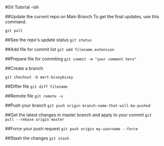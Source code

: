 #Git Tutorial -ish

##Update the current repo on Main Branch
To get the final updates, use this command.

`git pull`

##See the repo's update status
`git status`

##Add file for commit list
`git add filename.extension`

##Prepare file for commiting
`git commit -m "your comment here"`

##Create a branch

`
git chechout -b mert-biseybisey
`


##Differ file
`git diff filename`

##Remote file
`git remote -v`

##Push your branch
`git push origin branch-name-that-will-be-pushed`

##Get the latest changes in master branch and apply to your commit
`git pull --rebase origin master`

##Force your push request
`git push origin my-username --force`

##Stash the changes
`git stash`
